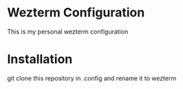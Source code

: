 # Wezterm Configuration
This is my personal wezterm configuration


# Installation
git clone this repository in .config and rename it to wezterm
